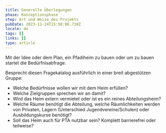 ```yaml
---
title: Generelle Überlegungen
phase: Konzeptionsphase
step: Art und Weise des Projekts
pubDate: 2023-11-24T15:50:06.730Z
locale: de
tags: []
links: []
type: article
---
```


Mit der Idee oder dem Plan, ein Pfadiheim zu bauen oder um zu bauen startet die Bedürfnisabfrage. 

Besprecht diesen Fragekatalog ausführlich in einer breit abgestützen Gruppe:

- Welche Bedürfnisse wollen wir mit dem Heim erfüllen? 
- Welche Zielgruppen sprechen wir an damit?
- Wird das Heim extern vermietet oder ist es ein reines Abteilungsheim?
- Welche Räume benötigt die Abteilung, welche Räumlichkeiten werden von Privaten, Lagern (Unterschied Jugendvereine/Schulen) oder Ausbildungskurse benötigt?
- Soll das Heim auch für PTA nutzbar sein? Komplett barrierefrei oder teilweise?
